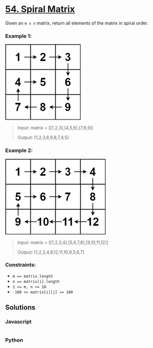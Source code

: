 # [54. Spiral Matrix](https://leetcode.com/problems/spiral-matrix/description/)

Given an `m x n` matrix, return all elements of the matrix in spiral order.


### Example 1:
![](./images/spiral1.jpg)
> Input: matrix = [[1,2,3],[4,5,6],[7,8,9]]
>
> Output: [1,2,3,6,9,8,7,4,5]


### Example 2:
![](./images/spiral.jpg)
> Input: matrix = [[1,2,3,4],[5,6,7,8],[9,10,11,12]]
>
> Output: [1,2,3,4,8,12,11,10,9,5,6,7]


### Constraints:
- `m == matrix.length`
- `n == matrix[i].length`
- `1 <= m, n <= 10`
- `-100 <= matrix[i][j] <= 100`


## Solutions

### Javascript
```javascript

```

### Python
```python

```